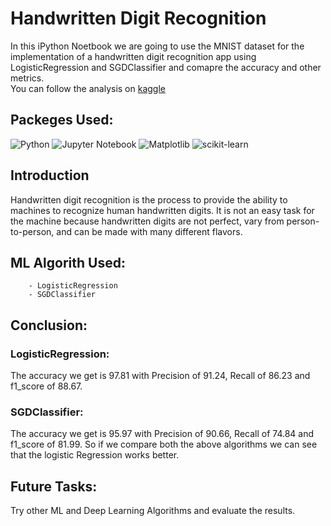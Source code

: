 # Handwritten Digit Recognition
In this iPython Noetbook we are going to use the MNIST dataset for the implementation of a handwritten digit recognition app using LogisticRegression and SGDClassifier and comapre the accuracy and other metrics.  
You can follow the analysis on <a href="https://www.kaggle.com/code/shrikrishnaparab/handwritten-digit-recognition">kaggle</a> 

## Packeges Used:
![Python][python] ![Jupyter Notebook][ipython-image] ![Matplotlib](https://img.shields.io/badge/Matplotlib-%23ffffff.svg?style=for-the-badge&logo=Matplotlib&logoColor=black) ![scikit-learn](https://img.shields.io/badge/scikit--learn-%23F7931E.svg?style=for-the-badge&logo=scikit-learn&logoColor=white)

[python]: https://img.shields.io/badge/python-3670A0?style=for-the-badge&logo=python&logoColor=ffdd54
[ipython-image]: https://img.shields.io/badge/jupyter-%23FA0F00.svg?style=for-the-badge&logo=jupyter&logoColor=white

## Introduction 
Handwritten digit recognition is the process to provide the ability to machines to recognize human handwritten digits. It is not an easy task for the machine because handwritten digits are not perfect, vary from person-to-person, and can be made with many different flavors.

## ML Algorith Used:  
        - LogisticRegression  
        - SGDClassifier

## Conclusion:
### LogisticRegression:
The accuracy we get is 97.81 with Precision of 91.24, Recall of 86.23 and f1_score of 88.67.
### SGDClassifier:
The accuracy we get is 95.97 with Precision of 90.66, Recall of 74.84 and f1_score of 81.99.
So if we compare both the  above algorithms we can see that the logistic Regression works better. 

## Future Tasks:
Try other ML and Deep Learning Algorithms and evaluate the results. 
